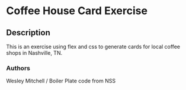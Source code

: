 # Coffee House Card Exercise

## Description
This is an exercise using flex and css to generate
cards for local coffee shops in Nashville, TN. 

### Authors
Wesley Mitchell / Boiler Plate code from NSS

